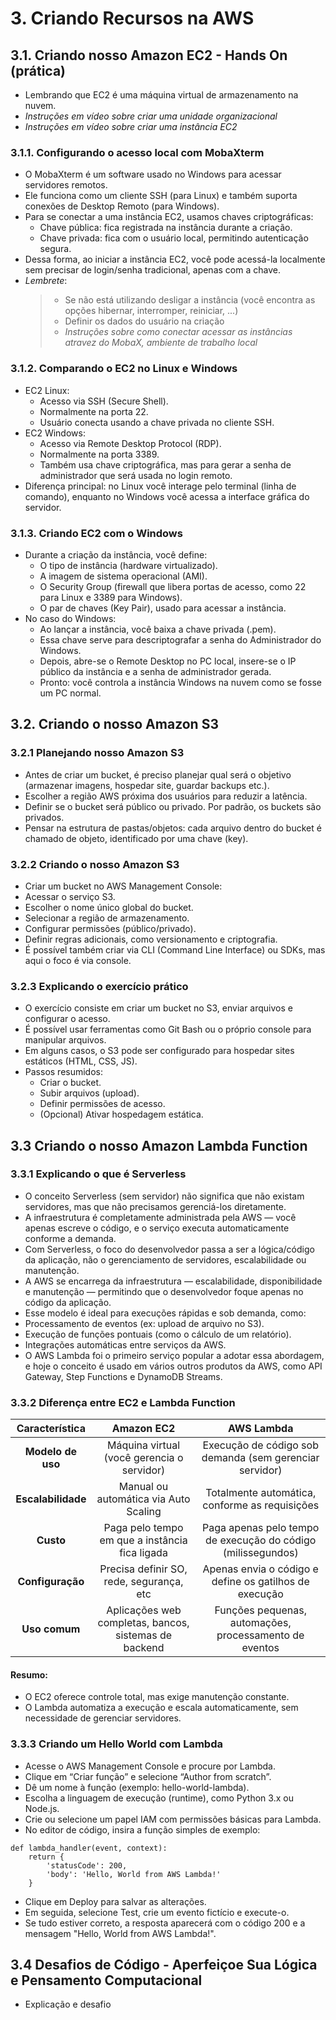 # 3.	Criando Recursos na AWS
## 3.1. Criando nosso Amazon EC2 - Hands On (prática)
- Lembrando que EC2 é uma máquina virtual de armazenamento na nuvem.  
- *Instruções em vídeo sobre criar uma unidade organizacional*
- *Instruções em vídeo sobre criar uma instância EC2*

### 3.1.1. Configurando o acesso local com MobaXterm
- O MobaXterm é um software usado no Windows para acessar servidores remotos.  
- Ele funciona como um cliente SSH (para Linux) e também suporta conexões de Desktop Remoto (para Windows).  
- Para se conectar a uma instância EC2, usamos chaves criptográficas:  
  - Chave pública: fica registrada na instância durante a criação.  
  - Chave privada: fica com o usuário local, permitindo autenticação segura.  
- Dessa forma, ao iniciar a instância EC2, você pode acessá-la localmente sem precisar de login/senha tradicional, apenas com a chave.  
- *Lembrete*:  
  > - Se não está utilizando desligar a instância (você encontra as opções hibernar, interromper, reiniciar, ...)  
  > - Definir os dados do usuário na criação
  > - *Instruções sobre como conectar acessar as instâncias atravez do MobaX, ambiente de trabalho local*  

### 3.1.2. Comparando o EC2 no Linux e Windows
- EC2 Linux:  
  - Acesso via SSH (Secure Shell).  
  - Normalmente na porta 22.  
  - Usuário conecta usando a chave privada no cliente SSH.  
- EC2 Windows:  
  - Acesso via Remote Desktop Protocol (RDP).  
  - Normalmente na porta 3389.  
  - Também usa chave criptográfica, mas para gerar a senha de administrador que será usada no login remoto.  
- Diferença principal: no Linux você interage pelo terminal (linha de comando), enquanto no Windows você acessa a interface gráfica do servidor.  

### 3.1.3. Criando EC2 com o Windows
- Durante a criação da instância, você define:
  - O tipo de instância (hardware virtualizado).
  - A imagem de sistema operacional (AMI).
  - O Security Group (firewall que libera portas de acesso, como 22 para Linux e 3389 para Windows).
  - O par de chaves (Key Pair), usado para acessar a instância.
- No caso do Windows:
  - Ao lançar a instância, você baixa a chave privada (.pem).
  - Essa chave serve para descriptografar a senha do Administrador do Windows.
  - Depois, abre-se o Remote Desktop no PC local, insere-se o IP público da instância e a senha de administrador gerada.
  - Pronto: você controla a instância Windows na nuvem como se fosse um PC normal.
  
## 3.2. Criando o nosso Amazon S3
### 3.2.1 Planejando nosso Amazon S3  
- Antes de criar um bucket, é preciso planejar qual será o objetivo (armazenar imagens, hospedar site, guardar backups etc.).  
- Escolher a região AWS próxima dos usuários para reduzir a latência.  
- Definir se o bucket será público ou privado. Por padrão, os buckets são privados.  
- Pensar na estrutura de pastas/objetos: cada arquivo dentro do bucket é chamado de objeto, identificado por uma chave (key).  

### 3.2.2 Criando o nosso Amazon S3  
- Criar um bucket no AWS Management Console:  
- Acessar o serviço S3.  
- Escolher o nome único global do bucket.  
- Selecionar a região de armazenamento.  
- Configurar permissões (público/privado).  
- Definir regras adicionais, como versionamento e criptografia.  
- É possível também criar via CLI (Command Line Interface) ou SDKs, mas aqui o foco é via console.  

### 3.2.3 Explicando o exercício prático  
- O exercício consiste em criar um bucket no S3, enviar arquivos e configurar o acesso.  
- É possível usar ferramentas como Git Bash ou o próprio console para manipular arquivos.  
- Em alguns casos, o S3 pode ser configurado para hospedar sites estáticos (HTML, CSS, JS).  
- Passos resumidos:  
  - Criar o bucket.  
  - Subir arquivos (upload).  
  - Definir permissões de acesso.  
  - (Opcional) Ativar hospedagem estática.  

## 3.3 Criando o nosso Amazon Lambda Function

### 3.3.1 Explicando o que é Serverless
- O conceito Serverless (sem servidor) não significa que não existam servidores, mas que não precisamos gerenciá-los diretamente.  
- A infraestrutura é completamente administrada pela AWS — você apenas escreve o código, e o serviço executa automaticamente conforme a demanda.  
- Com Serverless, o foco do desenvolvedor passa a ser a lógica/código da aplicação, não o gerenciamento de servidores, escalabilidade ou manutenção.  
- A AWS se encarrega da infraestrutura — escalabilidade, disponibilidade e manutenção — permitindo que o desenvolvedor foque apenas no código da aplicação.  
- Esse modelo é ideal para execuções rápidas e sob demanda, como:
 - Processamento de eventos (ex: upload de arquivo no S3).  
 - Execução de funções pontuais (como o cálculo de um relatório).  
 - Integrações automáticas entre serviços da AWS.  
- O AWS Lambda foi o primeiro serviço popular a adotar essa abordagem, e hoje o conceito é usado em vários outros produtos da AWS, como API Gateway, Step Functions e DynamoDB Streams.  

### 3.3.2 Diferença entre EC2 e Lambda Function  

|  **Característica**  |  **Amazon EC2**  |  **AWS Lambda**  |
| :----: | :----: | :----: |
|  **Modelo de uso**  | Máquina virtual (você gerencia o servidor)   | Execução de código sob demanda (sem gerenciar servidor)   |
|  **Escalabilidade**  | Manual ou automática via Auto Scaling   | Totalmente automática, conforme as requisições  |
|  **Custo**  | Paga pelo tempo em que a instância fica ligada   | Paga apenas pelo tempo de execução do código (milissegundos)   |
|  **Configuração**  | Precisa definir SO, rede, segurança, etc   | Apenas envia o código e define os gatilhos de execução   |
|  **Uso comum**  | Aplicações web completas, bancos, sistemas de backend   | Funções pequenas, automações, processamento de eventos   |  

#### Resumo:
 - O EC2 oferece controle total, mas exige manutenção constante.
 - O Lambda automatiza a execução e escala automaticamente, sem necessidade de gerenciar servidores.


### 3.3.3 Criando um Hello World com Lambda
- Acesse o AWS Management Console e procure por Lambda.
- Clique em “Criar função” e selecione “Author from scratch”.
- Dê um nome à função (exemplo: hello-world-lambda).
- Escolha a linguagem de execução (runtime), como Python 3.x ou Node.js.
- Crie ou selecione um papel IAM com permissões básicas para Lambda.
- No editor de código, insira a função simples de exemplo:
```
def lambda_handler(event, context):
    return {
        'statusCode': 200,
        'body': 'Hello, World from AWS Lambda!'
    }
```
- Clique em Deploy para salvar as alterações.
- Em seguida, selecione Test, crie um evento fictício e execute-o.
- Se tudo estiver correto, a resposta aparecerá com o código 200 e a mensagem "Hello, World from AWS Lambda!".

## 3.4 Desafios de Código - Aperfeiçoe Sua Lógica e Pensamento Computacional
- Explicação e desafio



